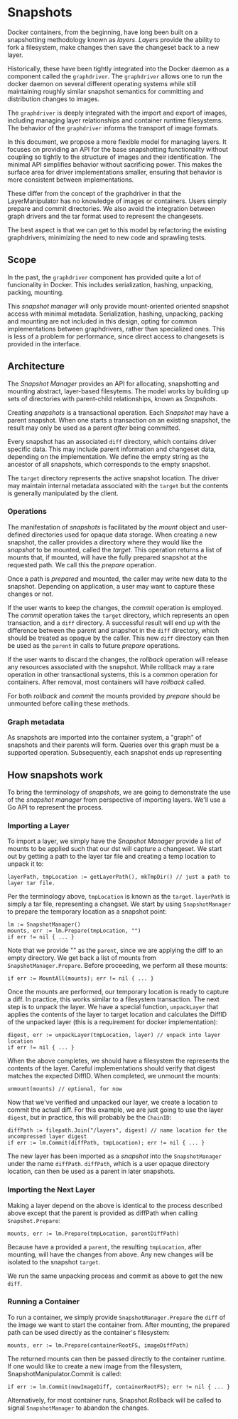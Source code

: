 # Snapshots

Docker containers, from the beginning, have long been built on a snapshotting
methodology known as _layers_. _Layers_ provide the ability to fork a
filesystem, make changes then save the changeset back to a new layer.

Historically, these have been tightly integrated into the Docker daemon as a
component called the `graphdriver`. The `graphdriver` allows one to run the
docker daemon on several different operating systems while still maintaining
roughly similar snapshot semantics for committing and distribution changes to
images.

The `graphdriver` is deeply integrated with the import and export of images,
including managing layer relationships and container runtime filesystems. The
behavior of the `graphdriver` informs the transport of image formats.

In this document, we propose a more flexible model for managing layers. It
focuses on providing an API for the base snapshotting functionality without
coupling so tightly to the structure of images and their identification. The
minimal API simplifies behavior without sacrificing power. This makes the
surface area for driver implementations smaller, ensuring that behavior is more
consistent between implementations.

These differ from the concept of the graphdriver in that the LayerManipulator
has no knowledge of images or containers. Users simply prepare and commit
directories. We also avoid the integration between graph drivers and the tar
format used to represent the changesets.

The best aspect is that we can get to this model by refactoring the existing
graphdrivers, minimizing the need to new code and sprawling tests.

## Scope

In the past, the `graphdriver` component has provided quite a lot of
funcionality in Docker. This includes serialization, hashing, unpacking,
packing, mounting.

This _snapshot manager_ will only provide mount-oriented oriented snapshot
access with minimal metadata. Serialization, hashing, unpacking, packing and
mounting are not included in this design, opting for common implementations
between graphdrivers, rather than specialized ones. This is less of a problem
for performance, since direct access to changesets is provided in the
interface.

## Architecture

The _Snapshot Manager_ provides an API for allocating, snapshotting and mounting
abstract, layer-based filesytems. The model works by building up sets of
directories with parent-child relationships, known as _Snapshots_.

Creating _snapshots_ is a transactional operation. Each _Snapshot_ may have a
parent snapshot. When one starts a transaction on an existing snapshot, the
result may only be used as a parent _after_ being committed.

Every snapshot has an associated `diff` directory, which contains driver
specific data. This may include parent information and changeset data,
depending on the implementation. We define the empty string as the ancestor of
all snapshots, which corresponds to the empty snapshot.

The `target` directory represents the active snapshot location. The driver may
maintain internal metadata associated with the `target` but the contents is
generally manipulated by the client.

### Operations

The manifestation of _snapshots_ is facilitated by the _mount_ object and
user-defined directories used for opaque data storage. When creating a new
snapshot, the caller provides a directory where they would like the _snapshot_
to be mounted, called the _target_. This operation returns a list of mounts
that, if mounted, will have the fully prepared snapshot at the requested path.
We call this the _prepare_ operation.

Once a path is _prepared_ and mounted, the caller may write new data to the
snapshot. Depending on application, a user may want to capture these changes or
not.

If the user wants to keep the changes, the _commit_ operation is employed.  The
_commit_ operation takes the `target` directory, which represents an open
transaction, and a `diff` directory. A successful result will end up with the
difference between the parent and snapshot in the `diff` directory, which
should be treated as opaque by the caller. This new `diff` directory can then
be used as the `parent` in calls to future _prepare_ operations.

If the user wants to discard the changes, the _rollback_ operation will release
any resources associated with the snapshot. While rollback may a rare operation
in other transactional systems, this is a common operation for containers.
After removal, most containers will have _rollback_ called.

For both _rollback_ and _commit_ the mounts provided by _prepare_ should be
unmounted before calling these methods.

### Graph metadata

As snapshots are imported into the container system, a "graph" of snapshots and
their parents will form. Queries over this graph must be a supported operation.
Subsequently, each snapshot ends up representing 

## How snapshots work

To bring the terminology of _snapshots_, we are going to demonstrate the use of
the _snapshot manager_ from perspective of importing layers. We'll use a Go API
to represent the process.

### Importing a Layer

To import a layer, we simply have the _Snapshot Manager_ provide a list of
mounts to be applied such that our dst will capture a changeset. We start
out by getting a path to the layer tar file and creating a temp location to
unpack it to:

	layerPath, tmpLocation := getLayerPath(), mkTmpDir() // just a path to layer tar file.

Per the terminology above, `tmpLocation` is known as the `target`. `layerPath`
is simply a tar file, representing a changset. We start by using
`SnapshotManager` to prepare the temporary location as a snapshot point:

	lm := SnapshotManager()
	mounts, err := lm.Prepare(tmpLocation, "")
	if err != nil { ... }

Note that we provide "" as the `parent`, since we are applying the diff to an
empty directory. We get back a list of mounts from `SnapshotManager.Prepare`.
Before proceeding, we perform all these mounts:

	if err := MountAll(mounts); err != nil { ... }

Once the mounts are performed, our temporary location is ready to capture
a diff. In practice, this works similar to a filesystem transaction. The
next step is to unpack the layer. We have a special function, `unpackLayer`
that applies the contents of the layer to target location and calculates the
DiffID of the unpacked layer (this is a requirement for docker
implementation):

	digest, err := unpackLayer(tmpLocation, layer) // unpack into layer location
	if err != nil { ... }

When the above completes, we should have a filesystem the represents the
contents of the layer. Careful implementations should verify that digest
matches the expected DiffID. When completed, we unmount the mounts:

	unmount(mounts) // optional, for now

Now that we've verified and unpacked our layer, we create a location to commit
the actual diff. For this example, we are just going to use the layer `digest`,
but in practice, this will probably be the `ChainID`:

	diffPath := filepath.Join("/layers", digest) // name location for the uncompressed layer digest
	if err := lm.Commit(diffPath, tmpLocation); err != nil { ... }

The new layer has been imported as a _snapshot_ into the `SnapshotManager`
under the name `diffPath`. `diffPath`, which is a user opaque directory
location, can then be used as a parent in later snapshots.

### Importing the Next Layer

Making a layer depend on the above is identical to the process described
above except that the parent is provided as diffPath when calling
`Snapshot.Prepare`:

	mounts, err := lm.Prepare(tmpLocation, parentDiffPath)

Because have a provided a `parent`, the resulting `tmpLocation`, after
mounting, will have the changes from above. Any new changes will be isolated to
the snapshot `target`.

We run the same unpacking process and commit as above to get the new `diff`.

### Running a Container

To run a container, we simply provide `SnapshotManager.Prepare` the `diff` of
the image we want to start the container from. After mounting, the prepared
path can be used directly as the container's filesystem:

	mounts, err := lm.Prepare(containerRootFS, imageDiffPath)

The returned mounts can then be passed directly to the container runtime. If
one would like to create a new image from the filesystem,
SnapshotManipulator.Commit is called:

	if err := lm.Commit(newImageDiff, containerRootFS); err != nil { ... }

Alternatively, for most container runs, Snapshot.Rollback will be
called to signal `SnapshotManager` to abandon the changes.
